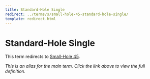 ```yaml
---
title: Standard-Hole Single
redirect: ../terms/s/small-hole-45-standard-hole-single/
template: redirect.html
---
```


# Standard-Hole Single

This term redirects to [Small-Hole 45](../terms/s/small-hole-45-standard-hole-single/).

*This is an alias for the main term. Click the link above to view the full definition.*
